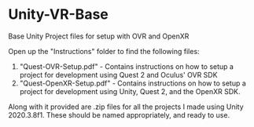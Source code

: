 # Unity-VR-Base
 Base Unity Project files for setup with OVR and OpenXR

Open up the "Instructions" folder to find the following files:

1. "Quest-OVR-Setup.pdf" - Contains instructions on how to setup a project for development using Quest 2 and Oculus' OVR SDK
2. "Quest-OpenXR-Setup.pdf" - Contains instructions on how to setup a project for development using Unity, Quest 2, and the OpenXR SDK.
	
Along with it provided are .zip files for all the projects I made using Unity 2020.3.8f1. These should be named appropriately, and ready to use.

